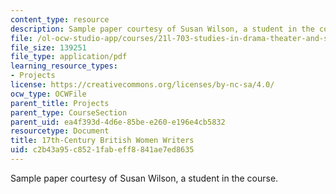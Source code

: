 ```yaml
---
content_type: resource
description: Sample paper courtesy of Susan Wilson, a student in the course.
file: /ol-ocw-studio-app/courses/21l-703-studies-in-drama-theater-and-science-in-a-time-of-war-spring-2005/c2b43a95c8521fabeff8841ae7ed8635_susanwilson.pdf
file_size: 139251
file_type: application/pdf
learning_resource_types:
- Projects
license: https://creativecommons.org/licenses/by-nc-sa/4.0/
ocw_type: OCWFile
parent_title: Projects
parent_type: CourseSection
parent_uid: ea4f393d-4d6e-85be-e260-e196e4cb5832
resourcetype: Document
title: 17th-Century British Women Writers
uid: c2b43a95-c852-1fab-eff8-841ae7ed8635
---
```

Sample paper courtesy of Susan Wilson, a student in the course.